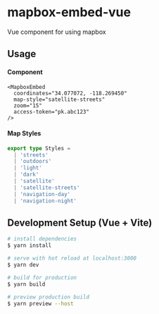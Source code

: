 # mapbox-embed-vue
Vue component for using mapbox

## Usage

#### Component
```vue
<MapboxEmbed
  coordinates="34.077072, -118.269450"
  map-style="satellite-streets"
  zoom="15"
  access-token="pk.abc123"
/>
```

#### Map Styles
```ts
export type Styles =
  | 'streets'
  | 'outdoors'
  | 'light'
  | 'dark'
  | 'satellite'
  | 'satellite-streets'
  | 'navigation-day'
  | 'navigation-night'
```

## Development Setup (Vue + Vite)

```bash
# install dependencies
$ yarn install

# serve with hot reload at localhost:3000
$ yarn dev

# build for production
$ yarn build

# preview production build
$ yarn preview --host

```
